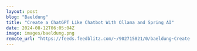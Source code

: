```yaml
---
layout: post
blog: "Baeldung"
title: "Create a ChatGPT Like Chatbot With Ollama and Spring AI"
date: 2024-08-12T06:05:04Z
image: images/baeldung.png
remote_url: "https://feeds.feedblitz.com/~/902715821/0/baeldung~Create-a-ChatGPT-Like-Chatbot-With-Ollama-and-Spring-AI"
---
```


